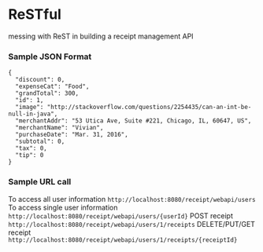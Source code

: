 # ReSTful
messing with ReST in building a receipt management API

### Sample JSON Format
	{
	  "discount": 0,
      "expenseCat": "Food",
      "grandTotal": 300,
      "id": 1,
      "image": "http://stackoverflow.com/questions/2254435/can-an-int-be-null-in-java",
      "merchantAddr": "53 Utica Ave, Suite #221, Chicago, IL, 60647, US",
      "merchantName": "Vivian",
      "purchaseDate": "Mar. 31, 2016",
      "subtotal": 0,
      "tax": 0,
      "tip": 0
    }
    
### Sample URL call
To access all user information `http://localhost:8080/receipt/webapi/users`
To access single user information `http://localhost:8080/receipt/webapi/users/{userId}`
POST receipt `http://localhost:8080/receipt/webapi/users/1/receipts`
DELETE/PUT/GET receipt `http://localhost:8080/receipt/webapi/users/1/receipts/{receiptId}`

